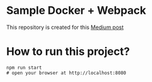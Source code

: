 # Sample Docker + Webpack

This repository is created for this [Medium post](https://medium.com/@andyccs/ae0e73243db4)

# How to run this project?

```Shell
npm run start
# open your browser at http://localhost:8080
```